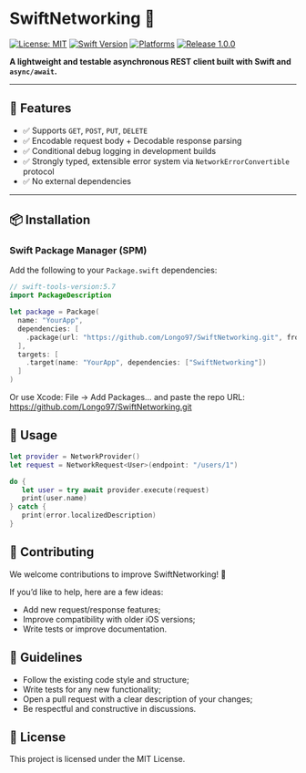 # SwiftNetworking 🚀

[![License: MIT](https://img.shields.io/badge/License-MIT-blue.svg)](LICENSE)
[![Swift Version](https://img.shields.io/badge/Swift-5.7-blue.svg)](https://swift.org)
[![Platforms](https://img.shields.io/badge/Platforms-iOS%2013%2B%20-brightgreen.svg)]()
[![Release 1.0.0](https://img.shields.io/badge/release-1.1.0-blue.svg)]()

**A lightweight and testable asynchronous REST client built with Swift and `async/await`.**

---

## 🔧 Features

- ✅ Supports `GET`, `POST`, `PUT`, `DELETE`
- ✅ Encodable request body + Decodable response parsing
- ✅ Conditional debug logging in development builds
- ✅ Strongly typed, extensible error system via `NetworkErrorConvertible` protocol
- ✅ No external dependencies

---

## 📦 Installation

### Swift Package Manager (SPM)

Add the following to your `Package.swift` dependencies:

```swift
// swift-tools-version:5.7
import PackageDescription

let package = Package(
  name: "YourApp",
  dependencies: [
    .package(url: "https://github.com/Longo97/SwiftNetworking.git", from: "1.0.0")
  ],
  targets: [
    .target(name: "YourApp", dependencies: ["SwiftNetworking"])
  ]
)
```

Or use Xcode:
File → Add Packages…
 and paste the repo URL: https://github.com/Longo97/SwiftNetworking.git

 ## 🚀 Usage
 ```swift
let provider = NetworkProvider()
let request = NetworkRequest<User>(endpoint: "/users/1")

do {
    let user = try await provider.execute(request)
    print(user.name)
} catch {
    print(error.localizedDescription)
}
```

## 🙌 Contributing
We welcome contributions to improve SwiftNetworking! 🚀

If you’d like to help, here are a few ideas:
- Add new request/response features;
- Improve compatibility with older iOS versions;
- Write tests or improve documentation.

## 📐 Guidelines
- Follow the existing code style and structure;
- Write tests for any new functionality;
- Open a pull request with a clear description of your changes;
- Be respectful and constructive in discussions.

## 📄 License
This project is licensed under the MIT License.
